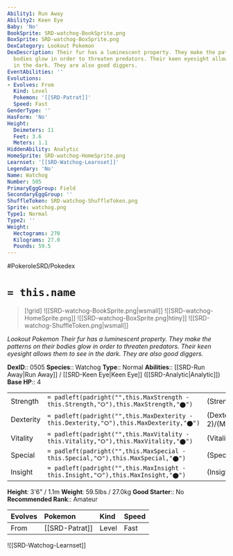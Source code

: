 ```yaml
---
Ability1: Run Away
Ability2: Keen Eye
Baby: 'No'
BookSprite: SRD-watchog-BookSprite.png
BoxSprite: SRD-watchog-BoxSprite.png
DexCategory: Lookout Pokemon
DexDescription: Their fur has a luminescent property. They make the patterns on their
  bodies glow in order to threaten predators. Their keen eyesight allows them to see
  in the dark. They are also good diggers.
EventAbilities: ''
Evolutions:
- Evolves: From
  Kind: Level
  Pokemon: '[[SRD-Patrat]]'
  Speed: Fast
GenderType: ''
HasForm: 'No'
Height:
  Deimeters: 11
  Feet: 3.6
  Meters: 1.1
HiddenAbility: Analytic
HomeSprite: SRD-watchog-HomeSprite.png
Learnset: '[[SRD-Watchog-Learnset]]'
Legendary: 'No'
Name: Watchog
Number: 505
PrimaryEggGroup: Field
SecondaryEggGroup: ''
ShuffleToken: SRD-watchog-ShuffleToken.png
Sprite: watchog.png
Type1: Normal
Type2: ''
Weight:
  Hectograms: 270
  Kilograms: 27.0
  Pounds: 59.5
---
```


#PokeroleSRD/Pokedex

# `= this.name`

> [!grid]
> ![[SRD-watchog-BookSprite.png|wsmall]]
> ![[SRD-watchog-HomeSprite.png]]
> ![[SRD-watchog-BoxSprite.png|htiny]]
> ![[SRD-watchog-ShuffleToken.png|wsmall]]


*Lookout Pokemon*
*Their fur has a luminescent property. They make the patterns on their bodies glow in order to threaten predators. Their keen eyesight allows them to see in the dark. They are also good diggers.*

**DexID**:: 0505
**Species**:: Watchog
**Type**:: Normal
**Abilities**:: [[SRD-Run Away|Run Away]] / [[SRD-Keen Eye|Keen Eye]] ([[SRD-Analytic|Analytic]])
**Base HP**:: 4

|           |                                                                                        |                                          |
| --------- | -------------------------------------------------------------------------------------- | ---------------------------------------- |
| Strength  | `= padleft(padright("",this.MaxStrength - this.Strength,"⭘"),this.MaxStrength,"⬤")`    | (Strength::2)/(MaxStrength::5)   |
| Dexterity | `= padleft(padright("",this.MaxDexterity - this.Dexterity,"⭘"),this.MaxDexterity,"⬤")` | (Dexterity:: 2)/(MaxDexterity::5) |
| Vitality  | `= padleft(padright("",this.MaxVitality - this.Vitality,"⭘"),this.MaxVitality,"⬤")`    | (Vitality::2)/(MaxVitality::4)   |
| Special   | `= padleft(padright("",this.MaxSpecial - this.Special,"⭘"),this.MaxSpecial,"⬤")`       | (Special::2)/(MaxSpecial::4)     |
| Insight   | `= padleft(padright("",this.MaxInsight - this.Insight,"⭘"),this.MaxInsight,"⬤")`       | (Insight::2)/(MaxInsight::4)     |

**Height**: 3'6" / 1.1m
**Weight**: 59.5lbs / 27.0kg
**Good Starter**:: No
**Recommended Rank**:: Amateur

| Evolves   | Pokemon        | Kind   | Speed   |
|:----------|:---------------|:-------|:--------|
| From      | [[SRD-Patrat]] | Level  | Fast    |

![[SRD-Watchog-Learnset]]